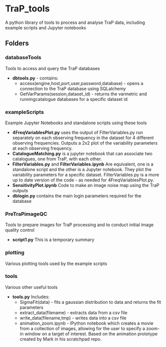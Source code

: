 # TraP_tools
A python library of tools to process and analyse TraP data, including example scripts and Jupyter notebooks

## Folders

### databaseTools
Tools to access and query the TraP databases
* **dbtools.py** - contains:
  * access(engine,host,port,user,password,database) - opens a connection to the TraP database using SQLalchemy
  * GetVarParams(session,dataset_id) - returns the varmetric and runningcatalogue databases for a specific dataset id

### exampleScripts
Example Jupyter Notebooks and standalone scripts using these tools
* **4FreqVariablesPlot.py** uses the output of FilterVariables.py run
  separately on each observing frequency in the dataset for 4
  different observing frequencies. Outputs a 2x2 plot of the
  variability parameters at each observing frequency.
* **CatalogueMatching.py** is a jupyter notebook that can associate
  two catalogues, one from TraP, with  each other.
* **FilterVariables.py** and **FilterVariables.ipynb** Are equivalent,
  one is a standalone script and the other is a Jupyter notebook. They
  plot the variability parameters for a specific
  dataset. FilterVariables.py is a more up to date version of the
  code - as needed for 4FreqVariablesPlot.py.
* **SensitivityPlot.ipynb** Code to make an image noise map using the
  TraP outputs
* **dblogin.py** contains the main login parameters required for the database

### PreTraPimageQC
Tools to prepare images for TraP processing and to conduct initial image quality control
* **script1.py** This is a temporary summary

### plotting
Various plotting tools used by the example scripts

### tools
Various other useful tools 
* **tools.py** Includes:
  * SigmaFit(data) - fits a gaussian distribution to data and returns the fit parameters
  * extract_data(filename) - extracts data from a csv file
  * write_data(filename,tmp) - writes data into a csv file
  * animation_zoom.ipynb - IPython notebook which creates a movie from a collection of images, allowing for the user to specify a zoom-in window on a target of interest. Based on the animation prototype created by Mark in his scratchpad repo.

